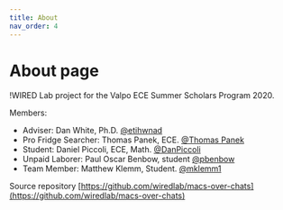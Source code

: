 ```yaml
---
title: About
nav_order: 4
---
```

# About page

!WIRED Lab project for the Valpo ECE Summer Scholars Program 2020.

Members:

* Adviser: Dan White, Ph.D. [@etihwnad](https://github.com/etihwnad)
* Pro Fridge Searcher: Thomas Panek, ECE. [@Thomas Panek](https://github.com/ThomasPanek)
* Student: Daniel Piccoli, ECE, Math. [@DanPiccoli](https://github.com/DanPiccoli)
* Unpaid Laborer: Paul Oscar Benbow, student [@pbenbow](https://github.com/pbenbow)
* Team Member: Matthew Klemm, Student. [@mklemm1](https://github.com/mklemm1)

Source repository [https://github.com/wiredlab/macs-over-chats](https://github.com/wiredlab/macs-over-chats)


